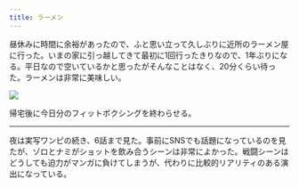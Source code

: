 ```yaml
---
title: ラーメン
---
```


昼休みに時間に余裕があったので、ふと思い立って久しぶりに近所のラーメン屋に行った。いまの家に引っ越してきて最初に1回行ったきりなので、1年ぶりになる。平日なので空いているかと思ったがそんなことはなく、20分くらい待った。ラーメンは非常に美味しい。

![](https://photos.apkas.net/medium/202309/20230907-125707.webp)

帰宅後に今日分のフィットボクシングを終わらせる。

---

夜は実写ワンピの続き、6話まで見た。事前にSNSでも話題になっているのを見たが、ゾロとナミがショットを飲み合うシーンは非常によかった。戦闘シーンはどうしても迫力がマンガに負けてしまうが、代わりに比較的リアリティのある演出になっている。
